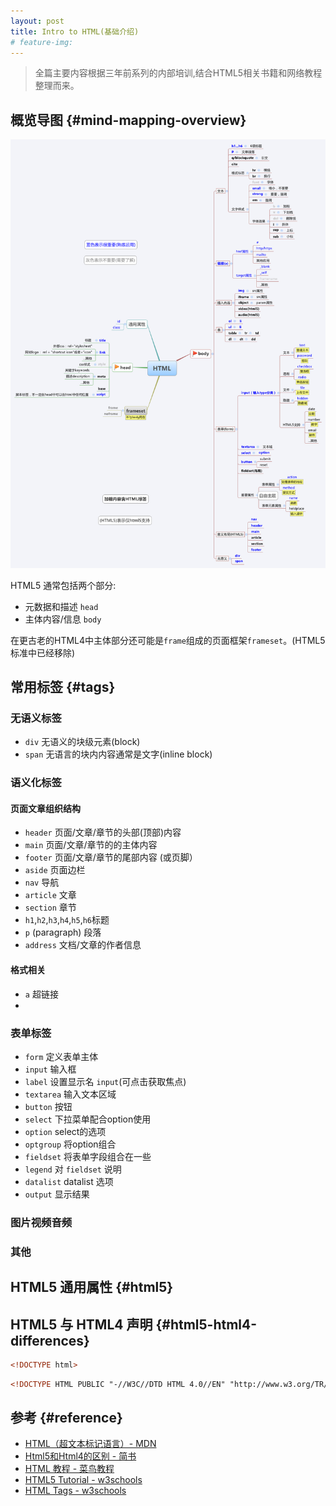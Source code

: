 ```yaml
---
layout: post
title: Intro to HTML(基础介绍)
# feature-img: 
---
```


> 全篇主要内容根据三年前系列的内部培训,结合HTML5相关书籍和网络教程整理而来。


## 概览导图                 {#mind-mapping-overview}

![](/assets/img/html-intro/html.png)

HTML5 通常包括两个部分:
* 元数据和描述 `head`
* 主体内容/信息 `body`

在更古老的HTML4中主体部分还可能是`frame`组成的页面框架`frameset`。(HTML5 标准中已经移除)


## 常用标签               {#tags}

### 无语义标签
* `div` 无语义的块级元素(block)
* `span` 无语言的块内内容通常是文字(inline block)

### 语义化标签

#### 页面文章组织结构

* `header` 页面/文章/章节的头部(顶部)内容
* `main` 页面/文章/章节的的主体内容
* `footer` 页面/文章/章节的尾部内容 (或页脚）
* `aside` 页面边栏
* `nav` 导航
* `article` 文章
* `section` 章节
* `h1`,`h2`,`h3`,`h4`,`h5`,`h6`标题
* `p` (paragraph) 段落
* `address` 文档/文章的作者信息

#### 格式相关

* `a` 超链接
* ` `


### 表单标签

* `form`	定义表单主体
* `input`	输入框
* `label`	设置显示名 `input`(可点击获取焦点)
* `textarea` 输入文本区域
* `button`	按钮
* `select`	下拉菜单配合option使用
* `option`	select的选项
* `optgroup` 将option组合
* `fieldset` 将表单字段组合在一些
* `legend`  对 `fieldset` 说明
* `datalist`	datalist 选项
* `output`	显示结果

### 图片视频音频


### 其他


## HTML5 通用属性         {#html5}

## HTML5 与 HTML4 声明        {#html5-html4-differences}

```html
<!DOCTYPE html>
```

```html
<!DOCTYPE HTML PUBLIC "-//W3C//DTD HTML 4.0//EN" "http://www.w3.org/TR/REC-html40/strict.dtd">
```

## 参考                   {#reference}

* [HTML（超文本标记语言）- MDN](https://developer.mozilla.org/zh-CN/docs/Web/HTML)
* [Html5和Html4的区别 - 简书](https://www.jianshu.com/p/5dbc711331e2)
* [HTML 教程 - 菜鸟教程](http://www.runoob.com/html/html-tutorial.html)
* [HTML5 Tutorial - w3schools](https://www.w3schools.com/html/default.asp)
* [HTML Tags - w3schools](https://www.w3schools.com/tags/ref_byfunc.asp)